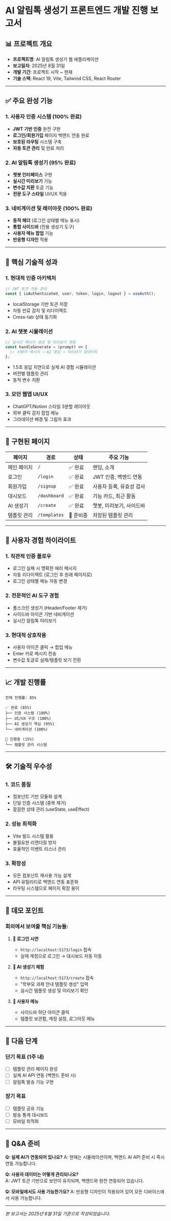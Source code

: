 # AI 알림톡 생성기 프론트엔드 개발 진행 보고서

## 📊 프로젝트 개요
- **프로젝트명**: AI 알림톡 생성기 웹 애플리케이션
- **보고일자**: 2025년 8월 31일
- **개발 기간**: 프로젝트 시작 ~ 현재
- **기술 스택**: React 19, Vite, Tailwind CSS, React Router

---

## ✅ 주요 완성 기능

### 1. 사용자 인증 시스템 (100% 완료)
- **JWT 기반 인증** 완전 구현
- **로그인/회원가입** 페이지 백엔드 연동 완료
- **보호된 라우팅** 시스템 구축
- **자동 토큰 관리** 및 만료 처리

### 2. AI 알림톡 생성기 (95% 완료)
- **챗봇 인터페이스** 구현
- **실시간 미리보기** 기능
- **변수값 치환** 토글 기능
- **전문 도구 스타일** UI/UX 적용

### 3. 네비게이션 및 레이아웃 (100% 완료)
- **동적 헤더** (로그인 상태별 메뉴 표시)
- **통합 사이드바** (전용 생성기 도구)
- **사용자 메뉴 팝업** 기능
- **반응형 디자인** 적용

---

## 🚀 핵심 기술적 성과

### 1. **현대적 인증 아키텍처**
```javascript
// JWT 토큰 자동 관리
const { isAuthenticated, user, token, login, logout } = useAuth();
```
- localStorage 기반 토큰 저장
- 자동 만료 감지 및 리다이렉트
- Cross-tab 상태 동기화

### 2. **AI 챗봇 시뮬레이션**
```javascript
// 실시간 메시지 생성 및 미리보기 연동
const handleGenerate = (prompt) => {
  // 사용자 메시지 → AI 응답 → 미리보기 업데이트
};
```
- 1.5초 응답 지연으로 실제 AI 경험 시뮬레이션
- 버전별 템플릿 관리
- 동적 변수 치환

### 3. **모던 웹앱 UI/UX**
- ChatGPT/Notion 스타일 3분할 레이아웃
- 외부 클릭 감지 팝업 메뉴
- 그라데이션 배경 및 그림자 효과

---

## 📱 구현된 페이지

| 페이지 | 경로 | 상태 | 주요 기능 |
|--------|------|------|----------|
| 메인 페이지 | `/` | ✅ 완료 | 랜딩, 소개 |
| 로그인 | `/login` | ✅ 완료 | JWT 인증, 백엔드 연동 |
| 회원가입 | `/signup` | ✅ 완료 | 사용자 등록, 유효성 검사 |
| 대시보드 | `/dashboard` | ✅ 완료 | 기능 카드, 최근 활동 |
| AI 생성기 | `/create` | ✅ 완료 | 챗봇, 미리보기, 사이드바 |
| 템플릿 관리 | `/templates` | 🔄 준비중 | 저장된 템플릿 관리 |

---

## 🎯 사용자 경험 하이라이트

### 1. **직관적 인증 플로우**
- 로그인 실패 시 명확한 에러 메시지
- 자동 리다이렉트 (로그인 후 원래 페이지로)
- 로그인 상태별 메뉴 자동 변경

### 2. **전문적인 AI 도구 경험**
- 풀스크린 생성기 (Header/Footer 제거)
- 사이드바 아이콘 기반 네비게이션
- 실시간 알림톡 미리보기

### 3. **현대적 상호작용**
- 사용자 아이콘 클릭 → 팝업 메뉴
- Enter 키로 메시지 전송
- 변수값 토글로 실제/템플릿 보기 전환

---

## 📈 개발 진행률

```
전체 진행률: 85%

✅ 완료 (85%)
├── 인증 시스템 (100%)
├── UI/UX 구조 (100%)
├── AI 생성기 핵심 (95%)
└── 네비게이션 (100%)

🔄 진행중 (15%)
└── 템플릿 관리 시스템
```

---

## 🛠 기술적 우수성

### 1. **코드 품질**
- 컴포넌트 기반 모듈화 설계
- 단일 인증 시스템 (중복 제거)
- 깔끔한 상태 관리 (useState, useEffect)

### 2. **성능 최적화**
- Vite 빌드 시스템 활용
- 불필요한 리렌더링 방지
- 효율적인 이벤트 리스너 관리

### 3. **확장성**
- 모든 컴포넌트 재사용 가능 설계
- API 유틸리티로 백엔드 연동 표준화
- 라우팅 시스템으로 페이지 확장 용이

---

## 🎉 데모 포인트

### 회의에서 보여줄 핵심 기능들:

1. **🔐 로그인 시연**
   - `http://localhost:5173/login` 접속
   - 실제 계정으로 로그인 → 대시보드 자동 이동

2. **🤖 AI 생성기 체험**
   - `http://localhost:5173/create` 접속
   - "학부모 과제 안내 템플릿 생성" 입력
   - 실시간 템플릿 생성 및 미리보기 확인

3. **👤 사용자 메뉴**
   - 사이드바 하단 아이콘 클릭
   - 템플릿 보관함, 계정 설정, 로그아웃 메뉴

---

## 🚀 다음 단계

### 단기 목표 (1주 내)
- [ ] 템플릿 관리 페이지 완성
- [ ] 실제 AI API 연동 (백엔드 준비 시)
- [ ] 알림톡 발송 기능 구현

### 장기 목표
- [ ] 템플릿 공유 기능
- [ ] 발송 통계 대시보드
- [ ] 모바일 최적화

---

## 💬 Q&A 준비

**Q: 실제 AI가 연동되어 있나요?**
A: 현재는 시뮬레이션이며, 백엔드 AI API 준비 시 즉시 연동 가능합니다.

**Q: 사용자 데이터는 어떻게 관리되나요?**  
A: JWT 토큰 기반으로 보안이 유지되며, 백엔드와 완전 연동되어 있습니다.

**Q: 모바일에서도 사용 가능한가요?**
A: 반응형 디자인이 적용되어 있어 모든 디바이스에서 사용 가능합니다.

---

*본 보고서는 2025년 8월 31일 기준으로 작성되었습니다.*
